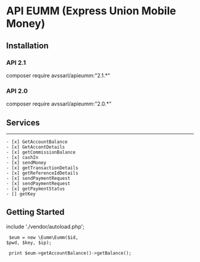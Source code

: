 # API EUMM (Express Union Mobile Money)
## Installation
###  API 2.1 
composer require avssarl/apieumm:"2.1.*"
### API 2.0
composer require avssarl/apieumm:"2.0.*"

## Services

---
    - [x] GetAccountBalance
    - [x] GetAccontDetails
    - [x] getCommissionBalance
    - [x] cashIn
    - [x] sendMoney
    - [x] getTransactionDetails
    - [x] getReferenceIdDetails
    - [x] sendPaymentRequest
    - [x] sendPaymentRequest
    - [x] getPaymentStatus
    - [] getKey
    
## Getting Started

include './vendor/autoload.php';


<code> $eum = new \Eumm\Eumm($id, $pwd, $key, $ip); </code>

<code> print $eum->getAccountBalance()->getBalance(); </code>

